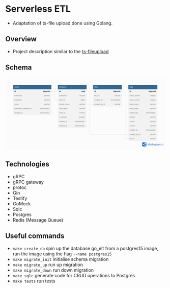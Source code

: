 # Serverless ETL

- Adaptation of ts-file upload done using Golang.

## Overview

- Project description similar to the [ts-fileupload](https://github.com/ShadrackAdwera/ts-fileupload)

## Schema

![schema](./GoEtlData.png)

## Technologies

- gRPC
- gRPC gateway
- protoc
- Gin
- Testify
- GoMock
- Sqlc
- Postgres
- Redis (Message Queue)

## Useful commands

- `make create_db` spin up the database go_elt from a postgres15 image, run the image using the flag `--name postgres15`
- `make migrate_init` initialise schema migration
- `make migrate_up` run up migration
- `make migrate_down` run down migration
- `make sqlc` generate code for CRUD operations to Postgres
- `make tests` run tests
